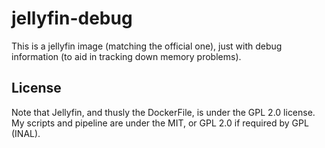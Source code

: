 # jellyfin-debug

This is a jellyfin image (matching the official one), just with debug information (to aid in tracking down memory problems).

## License

Note that Jellyfin, and thusly the DockerFile, is under the GPL 2.0 license. My scripts and pipeline are under the MIT, or GPL 2.0 if required by GPL (INAL).
